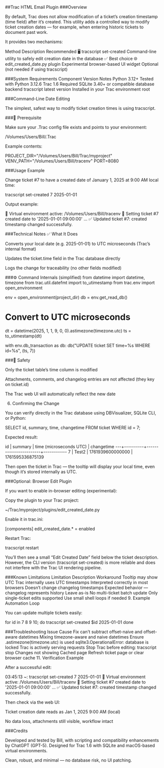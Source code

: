 ##Trac HTML Email Plugin
###Overview

By default, Trac does not allow modification of a ticket’s creation timestamp (time field) after it’s created.
This utility adds a controlled way to modify ticket creation dates — for example, when entering historic tickets to document past work.

It provides two mechanisms:

Method	Description	Recommended
🖥️ tracscript set-created	Command-line utility to safely edit creation date in the database	✅ Best choice
🌐 edit_created_date.py plugin	Experimental browser-based UI widget	Optional (not needed if using tracscript)


###System Requirements
Component	Version	Notes
Python	3.12+	Tested with Python 3.12.6
Trac	1.6	Required
SQLite	3.40+	or compatible database backend
tracscript	latest version	Installed in your Trac environment root


###Command-Line Date Editing

The simplest, safest way to modify ticket creation times is using tracscript.

###🧠 Prerequisite

Make sure your .Trac config file exists and points to your environment:

/Volumes/Users/Bill/.Trac


Example contents:

PROJECT_DIR="/Volumes/Users/Bill/Trac/myproject"
VENV_PATH="/Volumes/Users/Bill/tracenv"
PORT=8080

###Usage Example

Change ticket #7 to have a created date of January 1, 2025 at 9:00 AM local time:

tracscript set-created 7 2025-01-01


Output example:

🧠 Virtual environment active: /Volumes/Users/Bill/tracenv
📝 Setting ticket #7 created date to '2025-01-01 09:00:00' ...
✅ Updated ticket #7: created timestamp changed successfully.

###Technical Notes
✅ What It Does

Converts your local date (e.g. 2025-01-01) to UTC microseconds (Trac’s internal format)

Updates the ticket.time field in the Trac database directly

Logs the change for traceability (no other fields modified)

###⚙️ Command Internals (simplified)
from datetime import datetime, timezone
from trac.util.datefmt import to_utimestamp
from trac.env import open_environment

env = open_environment(project_dir)
db = env.get_read_db()

# Convert to UTC microseconds
dt = datetime(2025, 1, 1, 9, 0, 0).astimezone(timezone.utc)
ts = to_utimestamp(dt)

with env.db_transaction as db:
    db("UPDATE ticket SET time=%s WHERE id=%s", (ts, 7))

###🧩 Safety

Only the ticket table’s time column is modified

Attachments, comments, and changelog entries are not affected (they key on ticket.id)

The Trac web UI will automatically reflect the new date

6. Confirming the Change

You can verify directly in the Trac database using DBVisualizer, SQLite CLI, or Python:

SELECT id, summary, time, changetime FROM ticket WHERE id = 7;


Expected result:

id | summary | time (microseconds UTC) | changetime
---+----------+------------------------+------------
7  | Test2   | 1761939600000000       | 1761595336875139


Then open the ticket in Trac — the tooltip will display your local time, even though it’s stored internally as UTC.

###Optional: Browser Edit Plugin

If you want to enable in-browser editing (experimental):

Copy the plugin to your Trac project:

~/Trac/myproject/plugins/edit_created_date.py


Enable it in trac.ini:

[components]
edit_created_date.* = enabled


Restart Trac:

tracscript restart


You’ll then see a small “Edit Created Date” field below the ticket description.
However, the CLI version (tracscript set-created) is more reliable and does not interfere with the Trac UI rendering pipeline.

###Known Limitations
Limitation	Description	Workaround
Tooltip may show UTC	Trac internally uses UTC timestamps	Interpreted correctly in most browsers
Doesn’t change changelog timestamps	Expected behavior — changelog represents history	Leave as-is
No multi-ticket batch update	Only single-ticket edits supported	Use small shell loops if needed
9. Example Automation Loop

You can update multiple tickets easily:

for id in 7 8 9 10; do
  tracscript set-created $id 2025-01-01
done

###Troubleshooting
Issue	Cause	Fix
can't subtract offset-naive and offset-aware datetimes	Mixing timezone-aware and naive datetimes	Ensure .astimezone(timezone.utc) is used
sqlite3.OperationalError: database is locked	Trac is actively serving requests	Stop Trac before editing: tracscript stop
Changes not showing	Cached page	Refresh ticket page or clear browser cache
11. Verification Example

After a successful edit:

03:45:13 ~: tracscript set-created 7 2025-01-01
🧠 Virtual environment active: /Volumes/Users/Bill/tracenv
📝 Setting ticket #7 created date to '2025-01-01 09:00:00' ...
✅ Updated ticket #7: created timestamp changed successfully.


Then check via the web UI:

Ticket creation date reads as Jan 1, 2025 9:00 AM (local)

No data loss, attachments still visible, workflow intact

###Credits

Developed and tested by Bill, with scripting and compatibility enhancements by ChatGPT (GPT-5).
Designed for Trac 1.6 with SQLite and macOS-based virtual environments.

Clean, robust, and minimal — no database risk, no UI patching.
